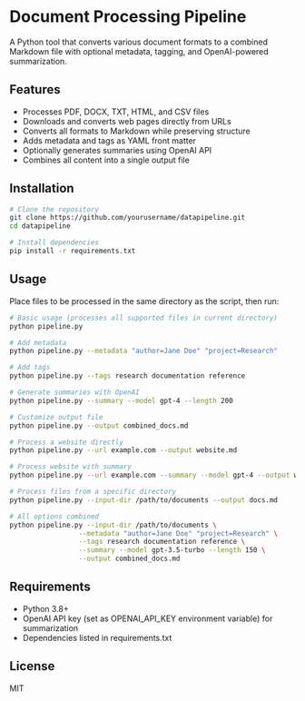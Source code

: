 # Document Processing Pipeline

A Python tool that converts various document formats to a combined Markdown file with optional metadata, tagging, and OpenAI-powered summarization.

## Features

- Processes PDF, DOCX, TXT, HTML, and CSV files
- Downloads and converts web pages directly from URLs
- Converts all formats to Markdown while preserving structure
- Adds metadata and tags as YAML front matter
- Optionally generates summaries using OpenAI API
- Combines all content into a single output file

## Installation

```bash
# Clone the repository
git clone https://github.com/yourusername/datapipeline.git
cd datapipeline

# Install dependencies
pip install -r requirements.txt
```

## Usage

Place files to be processed in the same directory as the script, then run:

```bash
# Basic usage (processes all supported files in current directory)
python pipeline.py

# Add metadata
python pipeline.py --metadata "author=Jane Doe" "project=Research"

# Add tags
python pipeline.py --tags research documentation reference

# Generate summaries with OpenAI
python pipeline.py --summary --model gpt-4 --length 200

# Customize output file
python pipeline.py --output combined_docs.md

# Process a website directly
python pipeline.py --url example.com --output website.md

# Process website with summary
python pipeline.py --url example.com --summary --model gpt-4 --output website.md

# Process files from a specific directory
python pipeline.py --input-dir /path/to/documents --output docs.md

# All options combined
python pipeline.py --input-dir /path/to/documents \
                 --metadata "author=Jane Doe" "project=Research" \
                 --tags research documentation reference \
                 --summary --model gpt-3.5-turbo --length 150 \
                 --output combined_docs.md
```

## Requirements

- Python 3.8+
- OpenAI API key (set as OPENAI_API_KEY environment variable) for summarization
- Dependencies listed in requirements.txt

## License

MIT